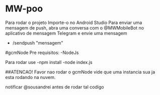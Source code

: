 # MW-poo 
Para rodar o projeto Importe-o no Android Studio
Para enviar uma mensagem de push, abra uma conversa com o @MWMobileBot no aplicativo
de mensagem Telegram e envie uma mensagem 
- /sendpush "mensagem"

#gcmNode
Pre requisitos:
-NodeJs

Para rodar use
-npm install
-node index.js

##ATENCAO!
Favor nao rodar o gcmNode vide que uma instancia sua ja esta
rodando na nuvem. 

notificar @sousandrei antes de rodar tal codigo 